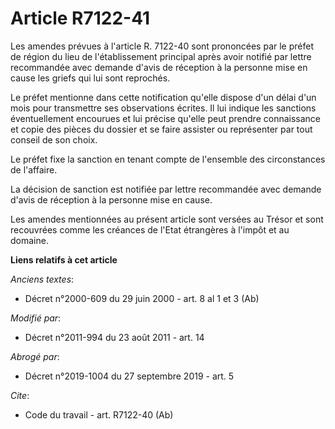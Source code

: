 # Article R7122-41

Les amendes prévues à l'article R. 7122-40 sont prononcées par le préfet de région du lieu de l'établissement principal après
avoir notifié par lettre recommandée avec demande d'avis de réception à la personne mise en cause les griefs qui lui sont
reprochés. 

Le préfet mentionne dans cette notification qu'elle dispose d'un délai d'un mois pour transmettre ses observations écrites.
Il lui indique les sanctions éventuellement encourues et lui précise qu'elle peut prendre connaissance et copie des pièces du
dossier et se faire assister ou représenter par tout conseil de son choix. 

Le préfet fixe la sanction en tenant compte de l'ensemble des circonstances de l'affaire. 

La décision de sanction est notifiée par lettre recommandée avec demande d'avis de réception à la personne mise en cause. 

Les amendes mentionnées au présent article sont versées au Trésor et sont recouvrées comme les créances de l'Etat étrangères
à l'impôt et au domaine.

**Liens relatifs à cet article**

_Anciens textes_:

  - Décret n°2000-609 du 29 juin 2000 - art. 8 al 1 et 3 (Ab)

_Modifié par_:

  - Décret n°2011-994 du 23 août 2011 - art. 14

_Abrogé par_:

  - Décret n°2019-1004 du 27 septembre 2019 - art. 5

_Cite_:

  - Code du travail - art. R7122-40 (Ab)
